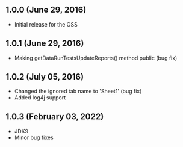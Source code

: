 ## 1.0.0 (June 29, 2016)

  - Initial release for the OSS

## 1.0.1 (June 29, 2016)

  - Making getDataRunTestsUpdateReports() method public (bug fix)

## 1.0.2 (July 05, 2016)

  - Changed the ignored tab name to 'Sheet1' (bug fix)
  - Added log4j support  

## 1.0.3 (February 03, 2022)

- JDK9
- Minor bug fixes